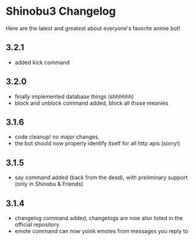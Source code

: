 # Shinobu3 Changelog

Here are the latest and greatest about everyone's favorite anime bot!

## 3.2.1

* added kick command

## 3.2.0

* finally implemented database things (shhhhhh)
* block and unblock command added, block all those meanies

## 3.1.6

* code cleanup! no major changes.
* the bot should now properly identify itself for all http apis (sorry!)

## 3.1.5

* say command added (back from the dead), with preliminary support (only in Shinobu & Friends)

## 3.1.4

* changelog command added, changelogs are now also listed in the official repository
* emote command can now yoink emotes from messages you reply to